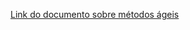 [Link do documento sobre métodos ágeis](https://docs.google.com/document/d/1Tm8KWEnPbexr6VbVpfdq_jsZue_ENs-xzXRjAaBhYIY/edit?usp=sharing)
